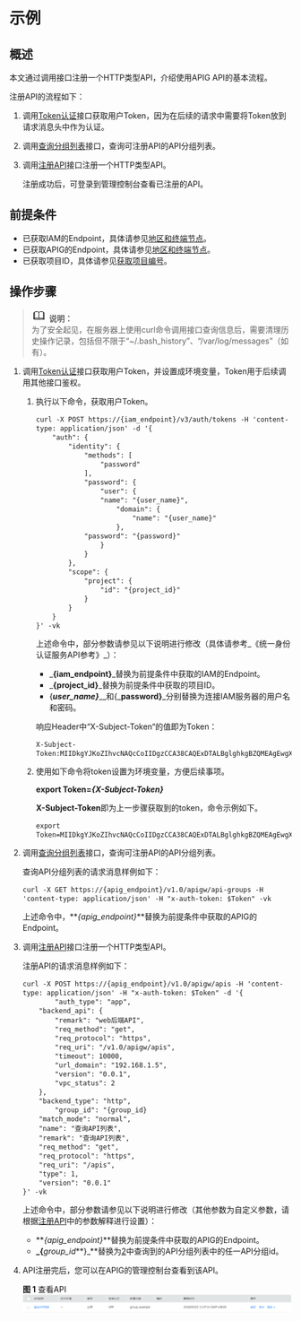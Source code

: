 # 示例<a name="apig-zh-api-180713012"></a>

## 概述<a name="section142673304107"></a>

本文通过调用接口注册一个HTTP类型API，介绍使用APIG API的基本流程。

注册API的流程如下：

1.  调用[Token认证](Token认证.md)接口获取用户Token，因为在后续的请求中需要将Token放到请求消息头中作为认证。
2.  调用[查询分组列表](查询分组列表.md)接口，查询可注册API的API分组列表。
3.  调用[注册API](注册API.md)接口注册一个HTTP类型API。

    注册成功后，可登录到管理控制台查看已注册的API。


## 前提条件<a name="section91264715102"></a>

-   已获取IAM的Endpoint，具体请参见[地区和终端节点](http://developer.huaweicloud.com/endpoint.html)。
-   已获取APIG的Endpoint，具体请参见[地区和终端节点](http://developer.huaweicloud.com/endpoint.html)。
-   已获取项目ID，具体请参见[获取项目编号](获取项目编号.md)。

## 操作步骤<a name="section680742610404"></a>

>![](public_sys-resources/icon-note.gif) **说明：**   
>为了安全起见，在服务器上使用curl命令调用接口查询信息后，需要清理历史操作记录，包括但不限于“~/.bash\_history”、“/var/log/messages”（如有）。  

1.  调用[Token认证](Token认证.md)接口获取用户Token，并设置成环境变量，Token用于后续调用其他接口鉴权。
    1.  执行以下命令，获取用户Token。

        ```
        curl -X POST https://{iam_endpoint}/v3/auth/tokens -H 'content-type: application/json' -d '{
        	"auth": {
        		"identity": {
        			"methods": [
        				"password"
        			],
        			"password": {
        				"user": {
        				"name": "{user_name}",
        					"domain": {
        						"name": "{user_name}"
        					},
        			"password": "{password}"
        				}
        			}
        		},
        		"scope": {
        			"project": {
        				"id": "{project_id}"
        			}
        		}
        	}
        }' -vk
        ```

        上述命令中，部分参数请参见以下说明进行修改（具体请参考_《统一身份认证服务API参考》_）：

        -   _**\{iam\_endpoint\}**_替换为前提条件中获取的IAM的Endpoint。
        -   _**\{project\_id\}**_替换为前提条件中获取的项目ID。
        -   \{**_user\_name\}_**__和\{_**password\}**_分别替换为连接IAM服务器的用户名和密码。

        响应Header中“X-Subject-Token“的值即为Token：

        ```
        X-Subject-Token:MIIDkgYJKoZIhvcNAQcCoIIDgzCCA38CAQExDTALBglghkgBZQMEAgEwgXXXXX...
        ```

    2.  使用如下命令将token设置为环境变量，方便后续事项。

        **export Token=_\{_**_**X-Subject-Token\}**_

        **X-Subject-Token**即为上一步骤获取到的token，命令示例如下。

        ```
        export Token=MIIDkgYJKoZIhvcNAQcCoIIDgzCCA38CAQExDTALBglghkgBZQMEAgEwgXXXXX...
        ```


2.  <a name="li068011251502"></a>调用[查询分组列表](查询分组列表.md)接口，查询可注册API的API分组列表。

    查询API分组列表的请求消息样例如下：

    ```
    curl -X GET https://{apig_endpoint}/v1.0/apigw/api-groups -H 'content-type: application/json' -H "x-auth-token: $Token" -vk
    ```

    上述命令中，**_\{apig\_endpoint\}_**替换为前提条件中获取的APIG的Endpoint。

3.  调用[注册API](注册API.md)接口注册一个HTTP类型API。

    注册API的请求消息样例如下：

    ```
    curl -X POST https://{apig_endpoint}/v1.0/apigw/apis -H 'content-type: application/json' -H "x-auth-token: $Token" -d '{
            "auth_type": "app",
    	"backend_api": {
    		"remark": "web后端API",
    		"req_method": "get",
    		"req_protocol": "https",
    		"req_uri": "/v1.0/apigw/apis",
    		"timeout": 10000,
    		"url_domain": "192.168.1.5",
    		"version": "0.0.1",
    		"vpc_status": 2
    	},
    	"backend_type": "http",
            "group_id": "{group_id}
    	"match_mode": "normal",
    	"name": "查询API列表",
    	"remark": "查询API列表",
    	"req_method": "get",
    	"req_protocol": "https",
    	"req_uri": "/apis",
    	"type": 1,
    	"version": "0.0.1"
    }' -vk
    ```

    上述命令中，部分参数请参见以下说明进行修改（其他参数为自定义参数，请根据[注册API](注册API.md)中的参数解释进行设置）：

    -   **_\{apig\_endpoint\}_**替换为前提条件中获取的APIG的Endpoint。
    -   **_\{**_group\_id_**\}_**替换为[2](#li068011251502)中查询到的API分组列表中的任一API分组id。

4.  API注册完后，您可以在APIG的管理控制台查看到该API。

    **图 1**  查看API<a name="fig775989175411"></a>  
    ![](figures/查看API.png "查看API")


